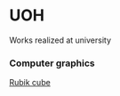# UOH
Works realized at university

### Computer graphics

[Rubik cube](https://github.com/Zb4sty/UOH/tree/main/Computacion_grafica/Cubo%20Rubik)
